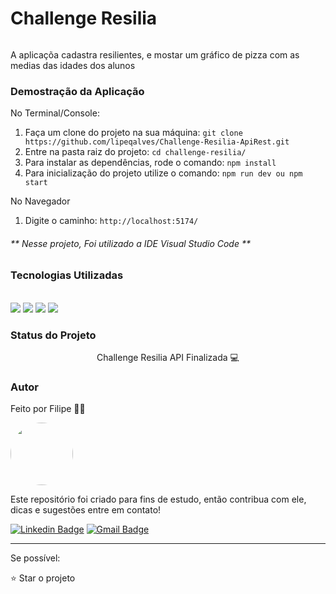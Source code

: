 <h1>Challenge Resilia</h1
  

 <br />
   <img style="border-radius: 50%;" src="https://media.discordapp.net/attachments/1022154445359951912/1022918725550231572/unknown.png?width=458&height=458"  alt=""/>
  <br />
  
<p>A aplicaçõa cadastra resilientes, e mostar um gráfico de pizza com as medias das idades dos alunos</p>


<h3>Demostração da Aplicação</h3>

No Terminal/Console:
<ol>
	<li>Faça um clone do projeto na sua máquina: <code>git clone https://github.com/lipeqalves/Challenge-Resilia-ApiRest.git</code></li>
	<li>Entre na pasta raiz do projeto: <code>cd challenge-resilia/</code></li> 
	<li>Para instalar as dependências, rode o comando: <code>npm install</code>
	<li>Para inicialização do projeto utilize o comando: <code>npm run dev ou npm start</code></li>
</ol>

No Navegador
<ol>
	<li>Digite o caminho: <code>http://localhost:5174/</code></li>
	
</ol>

  <h6>** Nesse projeto, Foi utilizado a IDE Visual Studio Code **</h6>

<h3>Tecnologias Utilizadas</h3>
<div style ="display: inline_block"><br>
<img aling="center" olt="REACT" src="https://img.shields.io/badge/React-20232A?style=for-the-badge&logo=react&logoColor=61DAFB">
<img aling="center" olt="HTML5" src="https://img.shields.io/badge/HTML5-E34F26?style=for-the-badge&logo=html5&logoColor=white">
<img aling="center" olt="CSS3" src="https://img.shields.io/badge/CSS3-1572B6?style=for-the-badge&logo=css3&logoColor=white"> 
<img aling="center" olt="CSS3" src="https://img.shields.io/badge/JavaScript-F7DF1E?style=for-the-badge&logo=javascript&logoColor=black"> 
</div>
<h3>Status do Projeto</h3>

<p align="center"> Challenge Resilia API Finalizada 💻 </p>

<h3>Autor</h3>

Feito por Filipe 👋🏽

 <img style="border-radius: 50%;" src="https://avatars.githubusercontent.com/u/102266909?s=400&u=2e5691364ba12e5323467556079a711c17e7a73c&v=4" width="100px;" alt=""/>
 
 <br />
 
Este repositório foi criado para fins de estudo, então contribua com ele, dicas e sugestões entre em contato!<br>

[![Linkedin Badge](https://img.shields.io/badge/-Filipe-blue?style=flat-square&logo=Linkedin&logoColor=white&link=https://www.linkedin.com/in/filipeqalves/)](https://www.linkedin.com/in/filipeqalves/)
[![Gmail Badge](https://img.shields.io/badge/-lipeqa@gmail.com-c14438?style=flat-square&logo=Gmail&logoColor=white&link=mailto:lipeqa@gmail.com)](mailto:lipeqa@gmail.com)
<hr>

Se possível:

⭐️  Star o projeto
